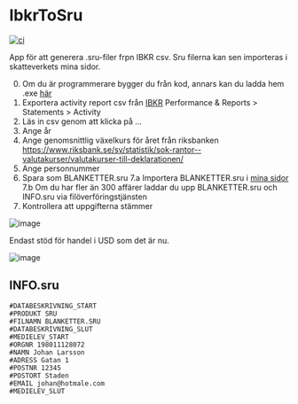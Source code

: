 # IbkrToSru

[![ci](https://github.com/JohanLarsson/IbkrToSru/actions/workflows/ci.yml/badge.svg)](https://github.com/JohanLarsson/IbkrToSru/actions/workflows/ci.yml)

App för att generera .sru-filer frpn IBKR csv. Sru filerna kan sen importeras i skatteverkets mina sidor.

0. Om du är programmerare bygger du från kod, annars kan du ladda hem .exe [här](https://github.com/JohanLarsson/IbkrToSru/releases)
1. Exportera activity report csv från [IBKR](https://www.interactivebrokers.co.uk/sso/Login?SERVICE=AM.LOGIN) Performance & Reports > Statements > Activity
2. Läs in csv genom att klicka på ...
3. Ange år
4. Ange genomsnittlig växelkurs för året från riksbanken https://www.riksbank.se/sv/statistik/sok-rantor--valutakurser/valutakurser-till-deklarationen/
5. Ange personnummer
6. Spara som BLANKETTER.sru
7.a Importera BLANKETTER.sru i [mina sidor](https://www.skatteverket.se/)
7.b Om du har fler än 300 affärer laddar du upp BLANKETTER.sru och INFO.sru via filöverföringstjänsten
8. Kontrollera att uppgifterna stämmer

![image](https://user-images.githubusercontent.com/1640096/232188438-b461b158-8187-472b-b8f1-462429120f7d.png)

Endast stöd för handel i USD som det är nu.

![image](https://user-images.githubusercontent.com/1640096/232244461-4c3233bc-1acb-493d-94e2-9e6369cb65cb.png)

## INFO.sru

```
#DATABESKRIVNING_START
#PRODUKT SRU
#FILNAMN BLANKETTER.SRU
#DATABESKRIVNING_SLUT
#MEDIELEV_START
#ORGNR 198011128072
#NAMN Johan Larsson
#ADRESS Gatan 1
#POSTNR 12345
#POSTORT Staden
#EMAIL johan@hotmale.com
#MEDIELEV_SLUT
```
